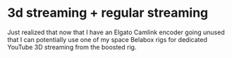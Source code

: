 # 3d streaming + regular streaming

Just realized that now that I have an Elgato Camlink encoder going unused that I can potentially use one of my space Belabox rigs for dedicated YouTube 3D streaming from the boosted rig.
